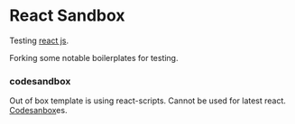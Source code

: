 # React Sandbox

Testing [react js](https://react.dev/).

Forking some notable boilerplates for testing.

### codesandbox

Out of box template is using react-scripts. Cannot be used for latest react.
[Codesanbox](https://codesandbox.io/u/uicoded)es.
